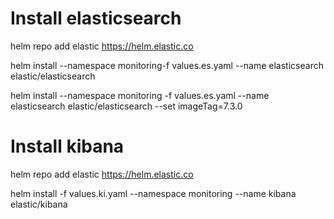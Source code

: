 # Install elasticsearch

helm repo add elastic https://helm.elastic.co

helm install --namespace monitoring-f values.es.yaml --name elasticsearch elastic/elasticsearch

helm install --namespace monitoring -f values.es.yaml --name elasticsearch elastic/elasticsearch --set imageTag=7.3.0

# Install kibana
helm repo add elastic https://helm.elastic.co

helm install -f values.ki.yaml --namespace monitoring --name kibana elastic/kibana